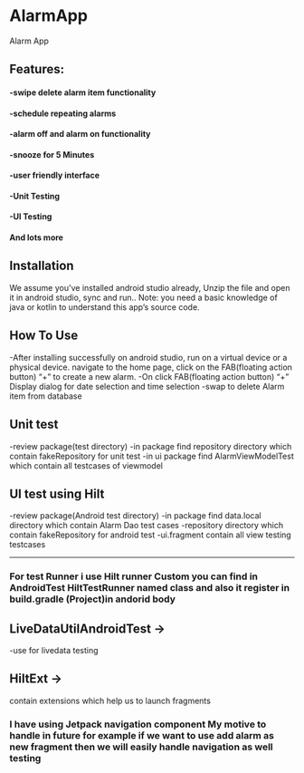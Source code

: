 # AlarmApp

Alarm App

## Features:
#### -swipe delete alarm item functionality
#### -schedule repeating alarms
#### -alarm off and alarm on functionality​
#### -snooze for 5 Minutes
#### -user friendly interface
#### -Unit Testing 
#### -UI Testing
#### And lots more

## Installation
We assume you've installed android studio already, Unzip the file and open it in android studio, sync and run..
Note: you need a basic knowledge of java or kotlin to understand this app’s source code.

## How To Use
-After installing successfully on android studio, run on a virtual device or a physical device.
 navigate to the home page, click on the FAB(floating action button) “+” to create a new alarm.
-On click FAB(floating action button) “+” Display dialog for date selection and time selection
-swap to delete Alarm item from database

## Unit test
-review package(test directory)
-in package find repository directory which contain fakeRepository for unit test 
-in ui package find AlarmViewModelTest which contain all testcases of viewmodel 

## UI test using Hilt
-review package(Android test directory)
-in package find data.local directory which contain Alarm Dao test cases
-repository directory which contain fakeRepository for android test 
-ui.fragment contain all view testing testcases 

------
### For test Runner i use Hilt runner Custom you can find in AndroidTest HiltTestRunner named class and also it register in build.gradle (Project)in andorid body

## LiveDataUtilAndroidTest ->
-use for livedata testing 

## HiltExt ->
contain extensions which help us to launch fragments

### I have using Jetpack navigation component My motive to handle in future for example if we want to use add alarm as new fragment then we will easily handle navigation as well testing